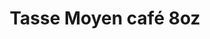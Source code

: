 ---
image: /img/products/produit22.jpg
images:
 - /img/products/produit22.jpg
id: 22-tasse-moyen
title: "Tasse Moyen café 8oz"
type: produits
---